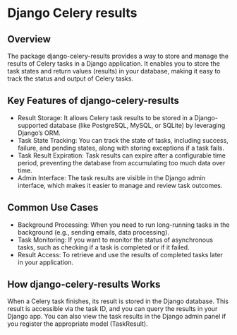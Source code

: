 # Django Celery results

## Overview

The package django-celery-results provides a way to store and manage the results of Celery tasks in a Django application. It enables you to store the task states and return values (results) in your database, making it easy to track the status and output of Celery tasks.

## Key Features of django-celery-results

* Result Storage: It allows Celery task results to be stored in a Django-supported database (like PostgreSQL, MySQL, or SQLite) by leveraging Django’s ORM.
* Task State Tracking: You can track the state of tasks, including success, failure, and pending states, along with storing exceptions if a task fails.
* Task Result Expiration: Task results can expire after a configurable time period, preventing the database from accumulating too much data over time.
* Admin Interface: The task results are visible in the Django admin interface, which makes it easier to manage and review task outcomes.

## Common Use Cases

* Background Processing: When you need to run long-running tasks in the background (e.g., sending emails, data processing).
* Task Monitoring: If you want to monitor the status of asynchronous tasks, such as checking if a task is completed or if it failed.
* Result Access: To retrieve and use the results of completed tasks later in your application.

## How django-celery-results Works

When a Celery task finishes, its result is stored in the Django database. This result is accessible via the task ID, and you can query the results in your Django app. You can also view the task results in the Django admin panel if you register the appropriate model (TaskResult).

